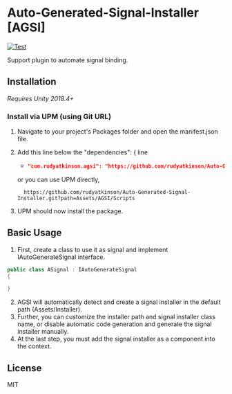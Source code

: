 # Auto-Generated-Signal-Installer [AGSI]

[![Test](https://github.com/rudyatkinson/Auto-Generated-Signal-Installer/actions/workflows/test.yaml/badge.svg)](https://github.com/rudyatkinson/Auto-Generated-Signal-Installer/actions/workflows/test.yaml)

Support plugin to automate signal binding.

## Installation

*Requires Unity 2018.4+*

### Install via UPM (using Git URL)

1. Navigate to your project's Packages folder and open the manifest.json file.
2. Add this line below the "dependencies": { line
    - ```json title="Packages/manifest.json"
      "com.rudyatkinson.agsi": "https://github.com/rudyatkinson/Auto-Generated-Signal-Installer.git?path=Assets/AGSI/Scripts",
      ```

    or you can use UPM directly, 
    ```
      https://github.com/rudyatkinson/Auto-Generated-Signal-Installer.git?path=Assets/AGSI/Scripts
      ```
    
3. UPM should now install the package.

## Basic Usage

1. First, create a class to use it as signal and implement IAutoGenerateSignal interface.

```csharp
public class ASignal : IAutoGenerateSignal
{
    
}
```

2. AGSI will automatically detect and create a signal installer in the default path (Assets/Installer).
3. Further, you can customize the installer path and signal installer class name, or disable automatic code generation and generate the signal installer manually.
4. At the last step, you must add the signal installer as a component into the context.

## License

MIT
